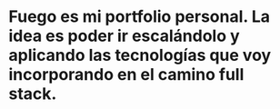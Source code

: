 # Fuego es mi portfolio personal. La idea es poder ir escalándolo y aplicando las tecnologías que voy incorporando en el camino full stack.
